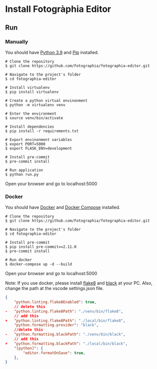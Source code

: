 # Install Fotogràphia Editor

## Run

### Manually
You should have [Python 3.9](https://www.python.org/downloads/release/python-390/) and [Pip](https://pip.pypa.io/en/stable/installing/) installed.
```
# Clone the repository 
$ git clone https://github.com/Fotographia/fotographia-editor.git

# Navigate to the project's folder
$ cd fotographia-editor

# Install virtualenv
$ pip install virtualenv

# Create a python virtual envinonment
$ python -m virtualenv venv

# Enter the environment
$ source venv/bin/activate

# Install dependencies
$ pip install -r requirements.txt

# Export envinonment variables
$ export PORT=5000
$ export FLASK_ENV=development

# Install pre-commit
$ pre-commit install  

# Run application
$ python run.py
```

Open your browser and go to localhost:5000

### Docker
You should have [Docker](https://docs.docker.com/get-docker/) and [Docker Compose](https://docs.docker.com/compose/install/) installed.
```
# Clone the repository 
$ git clone https://github.com/Fotographia/fotographia-editor.git

# Navigate to the project's folder
$ cd fotographia-editor

# Install pre-commit
$ pip install pre-commit==2.11.0
$ pre-commit install  

# Run docker
$ docker-compose up -d --build 
```

Open your browser and go to localhost:5000

Note: If you use docker, please install [flake8](https://pypi.org/project/flake8/) and [black](https://pypi.org/project/black/) 
at your PC. Also, change the path at the vscode settings.json file.

```json
{
    "python.linting.flake8Enabled": true,
    // delete this
-   "python.linting.flake8Path": "./venv/bin/flake8",
    // add this
+   "python.linting.flake8Path": "./local/bin/flake8",
    "python.formatting.provider": "black",
    //delete this
-   "python.formatting.blackPath": "./venv/bin/black",
    // add this
+   "python.formatting.blackPath": "./local/bin/black",
    "[python]": {
        "editor.formatOnSave": true,
    },
}
```